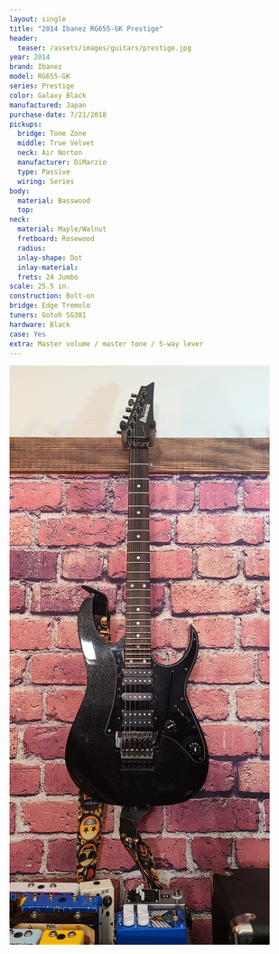 ```yaml
---
layout: single
title: "2014 Ibanez RG655-GK Prestige"
header:
  teaser: /assets/images/guitars/prestige.jpg
year: 2014
brand: Ibanez
model: RG655-GK
series: Prestige
color: Galaxy Black
manufactured: Japan
purchase-date: 7/21/2018
pickups:
  bridge: Tone Zone
  middle: True Velvet
  neck: Air Norton
  manufacturer: DiMarzio
  type: Passive
  wiring: Series
body:
  material: Basswood
  top: 
neck:
  material: Maple/Walnut
  fretboard: Rosewood
  radius: 
  inlay-shape: Dot
  inlay-material: 
  frets: 24 Jumbo
scale: 25.5 in.
construction: Bolt-on
bridge: Edge Tremolo
tuners: Gotoh SG381
hardware: Black
case: Yes
extra: Master volume / master tone / 5-way lever
---
```


![header](/assets/images/guitars/prestige.jpg)
